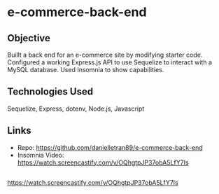 # e-commerce-back-end

## Objective
Buillt a back end for an e-commerce site by modifying starter code. Configured a working Express.js API to use Sequelize to interact with a MySQL database. Used Insomnia to show capabilities.

## Technologies Used
Sequelize, Express, dotenv, Node.js, Javascript

## Links
* Repo: https://github.com/danielletran89/e-commerce-back-end
* Insomnia Video: https://watch.screencastify.com/v/OQhgtpJP37obA5LfY7Is

## 
https://watch.screencastify.com/v/OQhgtpJP37obA5LfY7Is
